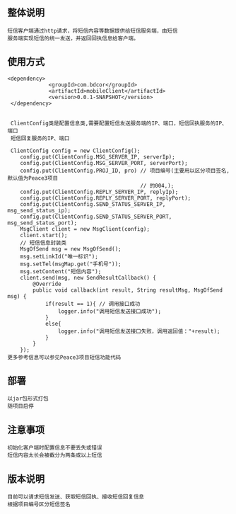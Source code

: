 ## 整体说明
    短信客户端通过http请求，将短信内容等数据提供给短信服务端，由短信
    服务端实现短信的统一发送，并返回回执信息给客户端。
    
## 使用方式

    <dependency>
                 <groupId>com.bdcor</groupId>
                 <artifactId>mobileClient</artifactId>
                 <version>0.0.1-SNAPSHOT</version>
     </dependency>

     
     ClientConfig类是配置信息类,需要配置短信发送服务端的IP、端口，短信回执服务的IP、端口
     短信回复服务的IP、端口

     ClientConfig config = new ClientConfig();
        config.put(ClientConfig.MSG_SERVER_IP, serverIp);
        config.put(ClientConfig.MSG_SERVER_PORT, serverPort);
        config.put(ClientConfig.PROJ_ID, pro) // 项目编号(主要用以区分项目签名,默认值为Peace3项目
                                              // 的004,);
        config.put(ClientConfig.REPLY_SERVER_IP, replyIp);
        config.put(ClientConfig.REPLY_SERVER_PORT, replyPort);
        config.put(ClientConfig.SEND_STATUS_SERVER_IP, msg_send_status_ip);
        config.put(ClientConfig.SEND_STATUS_SERVER_PORT, msg_send_status_port);
        MsgClient client = new MsgClient(config); 
        client.start();
        // 短信信息封装类
        MsgOfSend msg = new MsgOfSend();
        msg.setLinkId("唯一标识");
        msg.setTel(msgMap.get("手机号"));
        msg.setContent("短信内容");
        client.send(msg, new SendResultCallback() {
            @Override
            public void callback(int result, String resultMsg, MsgOfSend msg) {
                if(result == 1){ // 调用接口成功
                    logger.info("调用短信发送接口成功");
                }
                else{
                    logger.info("调用短信发送接口失败，调用返回值："+result);
                }
            }
        });
    更多参考信息可以参见Peace3项目短信功能代码
## 部署
    
    以jar包形式打包
    随项目启停
    
## 注意事项
    初始化客户端时配置信息不要丢失或错误
    短信内容太长会被截分为两条或以上短信
## 版本说明
    目前可以请求短信发送、获取短信回执、接收短信回复信息
    根据项目编号区分短信签名